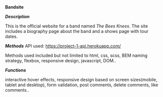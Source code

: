 **Bandsite**


***Description***

This is the official website for a band named *The Bees Knees*. The site includes a biography page about the band and a shows page with tour dates.

***Methods***
API used: https://project-1-api.herokuapp.com/

Methods used included but not limited to html, css, scss, BEM naming strategy, flexbox, responsive design, javascript, DOM..

***Functions***

interactive hover effects, responsive design based on screen sizes(mobile, tablet and desktop), form validation, post comments, delete comments, like comments..
